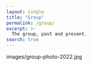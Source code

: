 ```yaml
---
layout: single
title: "Group"
permalink: /group/
excerpt: >-
  The group, past and present.
search: true
---
```


images/group-photo-2022.jpg


